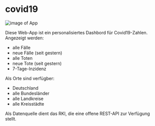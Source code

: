 # covid19

![image of App](https://github.com/[siegfriedjahnel]/[covid19][main]/screen1.png?raw=true)


Diese Web-App ist ein personalisiertes Dashbord für Covid19-Zahlen.
Angezeigt werden:
- alle Fälle
- neue Fälle (seit gestern)
- alle Toten
- neue Tote (seit gestern)
- 7-Tage-Inzidenz

Als Orte sind verfügber:
- Deutschland
- alle Bundesländer
- alle Landkreise
- alle Kreisstädte

Als Datenquelle dient das RKI, die eine offene REST-API zur Verfügung stellt.

